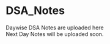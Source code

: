 # DSA_Notes
 Daywise DSA Notes are uploaded here<br/>
 Next Day Notes will be uploaded soon.<br/>

 </br>
 

